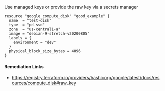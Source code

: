 
Use managed keys or provide the raw key via a secrets manager 

```hcl
resource "google_compute_disk" "good_example" {
  name  = "test-disk"
  type  = "pd-ssd"
  zone  = "us-central1-a"
  image = "debian-9-stretch-v20200805"
  labels = {
    environment = "dev"
  }
  physical_block_size_bytes = 4096
}
```

#### Remediation Links
 - https://registry.terraform.io/providers/hashicorp/google/latest/docs/resources/compute_disk#raw_key
        